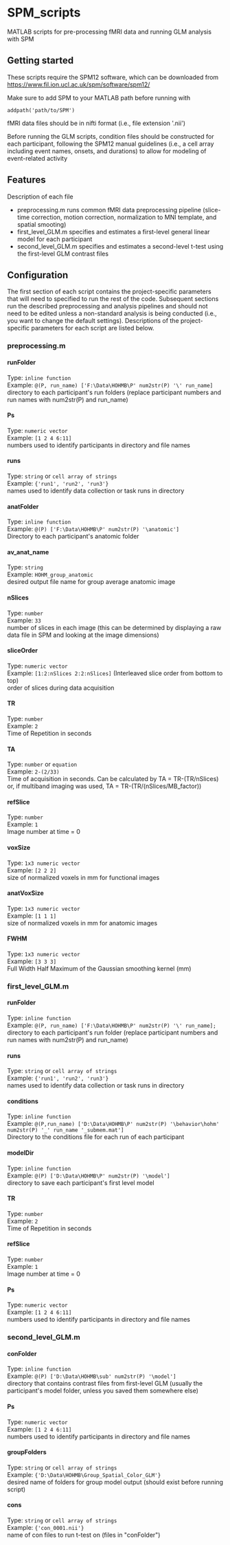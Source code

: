 # SPM_scripts
MATLAB scripts for pre-processing fMRI data and running GLM analysis with SPM

## Getting started
These scripts require the SPM12 software, which can be downloaded from https://www.fil.ion.ucl.ac.uk/spm/software/spm12/

Make sure to add SPM to your MATLAB path before running with 
```shell
addpath('path/to/SPM') 
```

fMRI data files should be in nifti format (i.e., file extension '.nii')

Before running the GLM scripts, condition files should be constructed for each participant, following the SPM12 manual guidelines (i.e., a cell array including event names, onsets, and durations) to allow for modeling of event-related activity

## Features

Description of each file
* preprocessing.m runs common fMRI data preprocessing pipeline (slice-time correction, motion correction, normalization to MNI template, and spatial smooting)
* first_level_GLM.m specifies and estimates a first-level general linear model for each participant
* second_level_GLM.m specifies and estimates a second-level t-test using the first-level GLM contrast files

## Configuration

The first section of each script contains the project-specific parameters that will need to specified to run the rest of the code. Subsequent sections run the described preprocessing and analysis pipelines and should not need to be edited unless a non-standard analysis is being conducted (i.e., you want to change the default settings). Descriptions of the project-specific parameters for each script are listed below.

### preprocessing.m
#### runFolder
Type: `inline function`     
Example: `@(P, run_name) ['F:\Data\HOHMB\P' num2str(P) '\' run_name]`       
directory to each participant's run folders (replace participant numbers and run names with num2str(P) and run_name)
#### Ps
Type: `numeric vector`  
Example: `[1 2 4 6:11]`     
numbers used to identify participants in directory and file names
#### runs
Type: `string` or `cell array of strings`   
Example: `{'run1', 'run2', 'run3'}`     
names used to identify data collection or task runs in directory
#### anatFolder
Type: `inline function`     
Example: `@(P) ['F:\Data\HOHMB\P' num2str(P) '\anatomic']`      
Directory to each participant's anatomic folder
#### av_anat_name 
Type: `string`  
Example: `HOHM_group_anatomic`      
desired output file name for group average anatomic image
#### nSlices
Type: `number`      
Example: `33`       
number of slices in each image (this can be determined by displaying a raw data file in SPM and looking at the image dimensions)
#### sliceOrder 
Type: `numeric vector`  
Example: `[1:2:nSlices 2:2:nSlices]` (Interleaved slice order from bottom to top)       
order of slices during data acquisition
#### TR
Type: `number`      
Example: `2`    
Time of Repetition in seconds 
#### TA
Type: `number` or `equation`    
Example: `2-(2/33)`     
Time of acquisition in seconds. Can be calculated by TA = TR-(TR/nSlices) or, if multiband imaging was used, TA = TR-(TR/(nSlices/MB_factor))
#### refSlice
Type: `number`      
Example: `1`        
Image number at time = 0
#### voxSize
Type: `1x3 numeric vector`      
Example: `[2 2 2]`      
size of normalized voxels in mm for functional images
#### anatVoxSize
Type: `1x3 numeric vector`      
Example: `[1 1 1]`      
size of normalized voxels in mm for anatomic images
#### FWHM
Type: `1x3 numeric vector`      
Example: `[3 3 3]`      
Full Width Half Maximum of the Gaussian smoothing kernel (mm)

### first_level_GLM.m
#### runFolder
Type: `inline function`     
Example: `@(P, run_name) ['F:\Data\HOHMB\P' num2str(P) '\' run_name];`      
directory to each participant's run folder (replace participant numbers and run names with num2str(P) and run_name)
#### runs
Type: `string` or `cell array of strings`       
Example: `{'run1', 'run2', 'run3'}`        
names used to identify data collection or task runs in directory
#### conditions
Type: `inline function`     
Example: `@(P,run_name) ['D:\Data\HOHMB\P' num2str(P) '\behavior\hohm' num2str(P) '_' run_name '_submem.mat']`     
Directory to the conditions file for each run of each participant
#### modelDir
Type: `inline function`     
Example: `@(P) ['D:\Data\HOHMB\P' num2str(P) '\model']`     
directory to save each participant's first level model
#### TR
Type: `number`      
Example: `2`    
Time of Repetition in seconds 
#### refSlice
Type: `number`      
Example: `1`        
Image number at time = 0
#### Ps
Type: `numeric vector`  
Example: `[1 2 4 6:11]`     
numbers used to identify participants in directory and file names

### second_level_GLM.m
#### conFolder
Type: `inline function`     
Example: `@(P) ['D:\Data\HOHMB\sub' num2str(P) '\model']`         
directory that contains contrast files from first-level GLM (usually the participant's model folder, unless you saved them somewhere else)
#### Ps
Type: `numeric vector`   
Example: `[1 2 4 6:11]`         
numbers used to identify participants in directory and file names
#### groupFolders
Type: `string` or `cell array of strings`   
Example: `{'D:\Data\HOHMB\Group_Spatial_Color_GLM'}`      
desired name of folders for group model output (should exist before running script)
#### cons
Type: `string` or `cell array of strings`   
Example: `{'con_0001.nii'}`     
name of con files to run t-test on (files in "conFolder")
